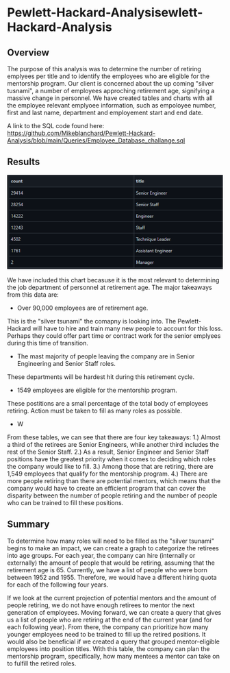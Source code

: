 # Pewlett-Hackard-Analysisewlett-Hackard-Analysis

## Overview

The purpose of this analysis was to determine the number of retiring emplyees per title and to identify the employees who are eligible for the mentorship program. Our client is concerned about the up coming "silver tusnami", a number of employees approching retirement age, signifying a massive change in personnel. We have created tables and charts with all the employee relevant emplyoee information, such as empoloyee number, first and last name, department and employement start and end date. 

A link to the SQL code found here: https://github.com/Mikeblanchard/Pewlett-Hackard-Analysis/blob/main/Queries/Employee_Database_challange.sql

## Results

![](https://github.com/Mikeblanchard/Pewlett-Hackard-Analysis/blob/main/retiring_departments.png)

We have included this chart becasuse it is the most relevant to determining the job department of personnel at retirement age. The major takeaways from this data are:

- Over 90,000 employees are of retirement age.  

This is the "silver tsunami" the comapny is looking into. The Pewlett-Hackard will have to hire and train many new people to account for this loss. Perhaps they could offer part time or contract work for the senior emplyees during this time of transition. 

- The mast majority of people leaving the company are in Senior Engineering and Senior Staff roles. 

These departments will be hardest hit during this retirement cycle. 

- 1549 employees  are eligible for the mentorship program. 

These postitions are a small percentage of the total body of employees retiring. Action must be taken to fill as many roles as possible. 

- W











From these tables, we can see that there are four key takeaways: 1.) Almost a third of the retirees are Senior Engineers, while another third includes the rest of the Senior Staff. 2.) As a result, Senior Engineer and Senior Staff positions have the greatest priority when it comes to deciding which roles the company would like to fill. 3.) Among those that are retiring, there are 1,549 employees that qualify for the mentorship program. 4.) There are more people retiring than there are potential mentors, which means that the company would have to create an efficient program that can cover the disparity between the number of people retiring and the number of people who can be trained to fill these positions.

## Summary
To determine how many roles will need to be filled as the "silver tsunami" begins to make an impact, we can create a graph to categorize the retirees into age groups. For each year, the company can hire (internally or externally) the amount of people that would be retiring, assuming that the retirement age is 65. Currently, we have a list of people who were born between 1952 and 1955. Therefore, we would have a different hiring quota for each of the following four years.

If we look at the current projection of potential mentors and the amount of people retiring, we do not have enough retirees to mentor the next generation of employees. Moving forward, we can create a query that gives us a list of people who are retiring at the end of the current year (and for each following year). From there, the company can prioritize how many younger employees need to be trained to fill up the retired positions. It would also be beneficial if we created a query that grouped mentor-eligible employees into position titles. With this table, the company can plan the mentorship program, specifically, how many mentees a mentor can take on to fulfill the retired roles.

